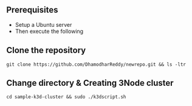 ## **Prerequisites**
<!-- UL -->
* Setup a Ubuntu server
* Then execute the following
## **Clone the repository**
```
git clone https://github.com/DhamodharReddy/newrepo.git && ls -ltr
```
## **Change directory & Creating 3Node cluster**
```
cd sample-k3d-cluster && sudo ./k3dscript.sh
```
